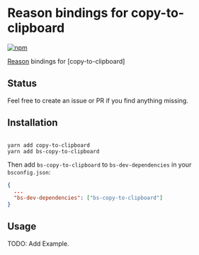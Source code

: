 # Reason bindings for copy-to-clipboard

[![npm](https://img.shields.io/npm/v/bs-copy-to-clipboard.svg)](https://www.npmjs.com/package/bs-copy-to-clipboard)  

[Reason](https://reasonml.github.io/) bindings for [copy-to-clipboard]

## Status

Feel free to create an issue or PR if you find anything missing.

## Installation

```

yarn add copy-to-clipboard
yarn add bs-copy-to-clipboard

```

Then add `bs-copy-to-clipboard` to `bs-dev-dependencies` in your `bsconfig.json`:

```json
{
  ...
  "bs-dev-dependencies": ["bs-copy-to-clipboard"]
}
```

## Usage

TODO: Add Example.



